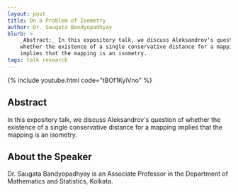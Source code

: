 ```yaml
---
layout: post
title: On a Problem of Isometry
author: Dr. Saugata Bandyopadhyay
blurb: >
    _Abstract:_ In this expository talk, we discuss Aleksandrov's question of
    whether the existence of a single conservative distance for a mapping
    implies that the mapping is an isometry.
tags: talk research
---
```


{% include youtube.html
    code="tBOf1KyiVno"
%}

## Abstract

In this expository talk, we discuss Aleksandrov's question of whether the
existence of a single conservative distance for a mapping implies that the
mapping is an isometry.

## About the Speaker

Dr. Saugata Bandyopadhyay is an Associate Professor in the Department of
Mathematics and Statistics,  Kolkata.
